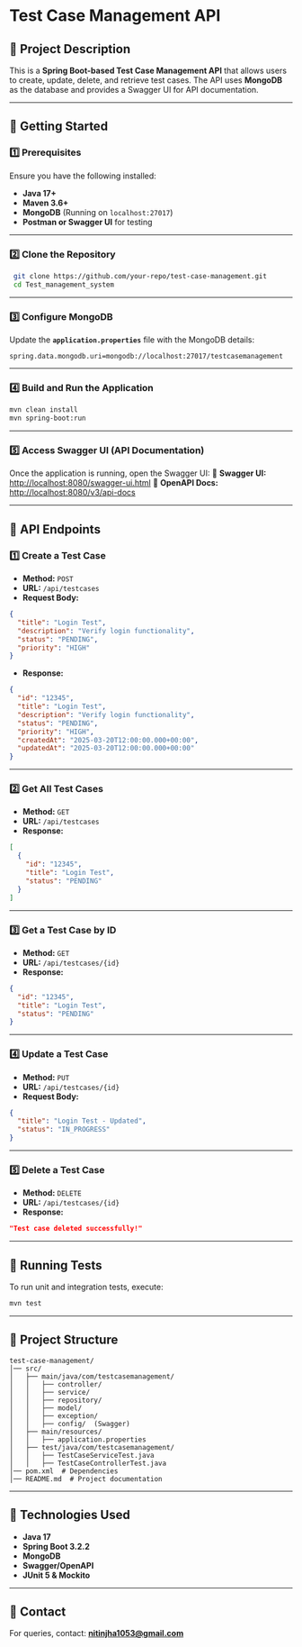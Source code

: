 # Test Case Management API

## 📌 Project Description
This is a **Spring Boot-based Test Case Management API** that allows users to create, update, delete, and retrieve test cases. The API uses **MongoDB** as the database and provides a Swagger UI for API documentation.

---

## 🚀 Getting Started

### **1️⃣ Prerequisites**
Ensure you have the following installed:
- **Java 17+**
- **Maven 3.6+**
- **MongoDB** (Running on `localhost:27017`)
- **Postman or Swagger UI** for testing

---

### **2️⃣ Clone the Repository**
```sh
 git clone https://github.com/your-repo/test-case-management.git
 cd Test_management_system
```

---

### **3️⃣ Configure MongoDB**
Update the **`application.properties`** file with the MongoDB details:
```properties
spring.data.mongodb.uri=mongodb://localhost:27017/testcasemanagement
```

---

### **4️⃣ Build and Run the Application**
```sh
mvn clean install
mvn spring-boot:run
```

---

### **5️⃣ Access Swagger UI (API Documentation)**
Once the application is running, open the Swagger UI:
🔗 **Swagger UI:** [http://localhost:8080/swagger-ui.html](http://localhost:8080/swagger-ui.html)
🔗 **OpenAPI Docs:** [http://localhost:8080/v3/api-docs](http://localhost:8080/v3/api-docs)

---

## 📌 API Endpoints

### **1️⃣ Create a Test Case**
- **Method:** `POST`
- **URL:** `/api/testcases`
- **Request Body:**
```json
{
  "title": "Login Test",
  "description": "Verify login functionality",
  "status": "PENDING",
  "priority": "HIGH"
}
```
- **Response:**
```json
{
  "id": "12345",
  "title": "Login Test",
  "description": "Verify login functionality",
  "status": "PENDING",
  "priority": "HIGH",
  "createdAt": "2025-03-20T12:00:00.000+00:00",
  "updatedAt": "2025-03-20T12:00:00.000+00:00"
}
```

---

### **2️⃣ Get All Test Cases**
- **Method:** `GET`
- **URL:** `/api/testcases`
- **Response:**
```json
[
  {
    "id": "12345",
    "title": "Login Test",
    "status": "PENDING"
  }
]
```

---

### **3️⃣ Get a Test Case by ID**
- **Method:** `GET`
- **URL:** `/api/testcases/{id}`
- **Response:**
```json
{
  "id": "12345",
  "title": "Login Test",
  "status": "PENDING"
}
```

---

### **4️⃣ Update a Test Case**
- **Method:** `PUT`
- **URL:** `/api/testcases/{id}`
- **Request Body:**
```json
{
  "title": "Login Test - Updated",
  "status": "IN_PROGRESS"
}
```

---

### **5️⃣ Delete a Test Case**
- **Method:** `DELETE`
- **URL:** `/api/testcases/{id}`
- **Response:**
```json
"Test case deleted successfully!"
```

---

## 📌 Running Tests
To run unit and integration tests, execute:
```sh
mvn test
```

---

## 📌 Project Structure
```
test-case-management/
│── src/
│   ├── main/java/com/testcasemanagement/
│   │   ├── controller/
│   │   ├── service/
│   │   ├── repository/
│   │   ├── model/
│   │   ├── exception/
│   │   ├── config/  (Swagger)
│   ├── main/resources/
│   │   ├── application.properties
│   ├── test/java/com/testcasemanagement/
│   │   ├── TestCaseServiceTest.java
│   │   ├── TestCaseControllerTest.java
│── pom.xml  # Dependencies
│── README.md  # Project documentation
```

---

## 📌 Technologies Used
- **Java 17**
- **Spring Boot 3.2.2**
- **MongoDB**
- **Swagger/OpenAPI**
- **JUnit 5 & Mockito**

---





## 📌 Contact
For queries, contact: **nitinjha1053@gmail.com**


